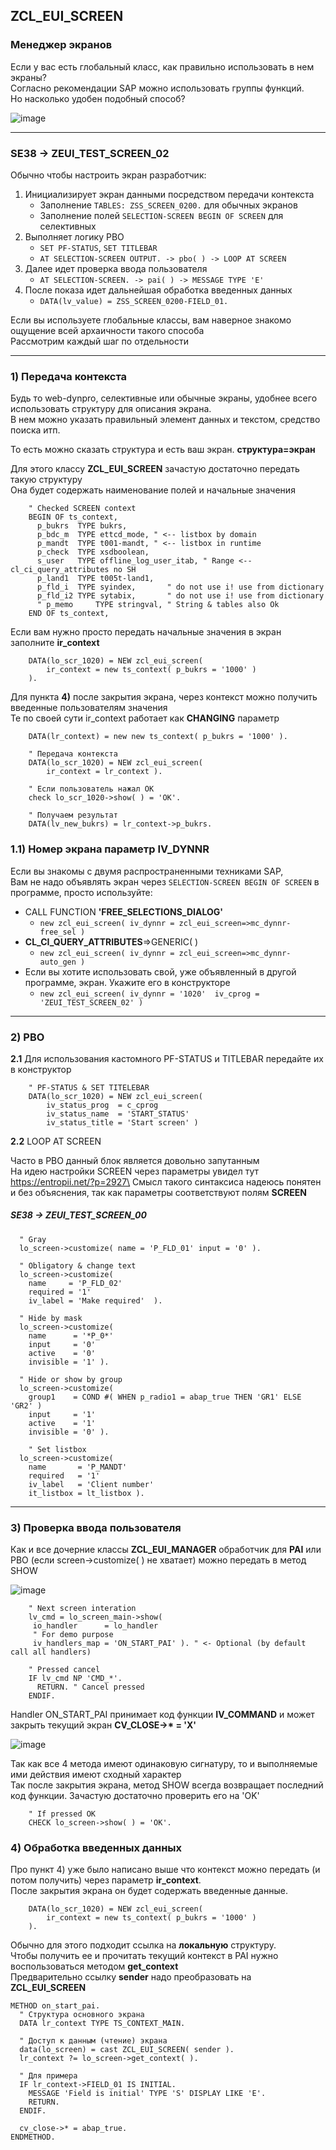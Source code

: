 ## ZCL_EUI_SCREEN

### Менеджер экранов

Если у вас есть глобальный класс, как правильно использовать в нем экраны?\
Согласно рекомендации SAP можно использовать группы функций.\
Но насколько удобен подобный способ? 

![image](https://user-images.githubusercontent.com/36256417/81061683-3887b580-8eee-11ea-8343-b55a1da73fc8.png)

***

### SE38 -> ZEUI_TEST_SCREEN_02

Обычно чтобы настроить экран разработчик:
1. Инициализирует экран данными посредством передачи контекста
    * Заполнение `TABLES: ZSS_SCREEN_0200.` для обычных экранов
    * Заполнение полей `SELECTION-SCREEN BEGIN OF SCREEN` для селективных    
1. Выполняет логику PBO 
    * `SET PF-STATUS`, `SET TITLEBAR`
    * `AT SELECTION-SCREEN OUTPUT. -> pbo( ) -> LOOP AT SCREEN`    
1. Далее идет проверка ввода пользователя
    * `AT SELECTION-SCREEN. -> pai( ) -> MESSAGE TYPE 'E'`    
1. После показа идет дальнейшая обработка введенных данных
    * `DATA(lv_value) = ZSS_SCREEN_0200-FIELD_01.`

Если вы используете глобальные классы, вам наверное знакомо ощущение всей архаичности такого способа\
Рассмотрим каждый шаг по отдельности
    
---

### 1) Передача контекста

Будь то web-dynpro, селективные или обычные экраны, удобнее всего использовать структуру для описания экрана.\
В нем можно указать правильный элемент данных и текстом, средство поиска итп.

То есть можно сказать структура и есть ваш экран. **структура=экран**

Для этого классу **ZCL_EUI_SCREEN** зачастую достаточно передать такую структуру\
Она будет содержать наименование полей и начальные значения
```abap
    " Checked SCREEN context
    BEGIN OF ts_context,
      p_bukrs  TYPE bukrs,
      p_bdc_m  TYPE ettcd_mode, " <-- listbox by domain
      p_mandt  TYPE t001-mandt, " <-- listbox in runtime
      p_check  TYPE xsdboolean,
      s_user   TYPE offline_log_user_itab, " Range <-- cl_ci_query_attributes no SH
      p_land1  TYPE t005t-land1,
      p_fld_i  TYPE syindex,       " do not use i! use from dictionary
      p_fld_i2 TYPE sytabix,       " do not use i! use from dictionary
      " p_memo     TYPE stringval, " String & tables also Ok
    END OF ts_context,
```

Если вам нужно просто передать начальные значения в экран заполните **ir_context**
```abap
    DATA(lo_scr_1020) = NEW zcl_eui_screen(
        ir_context = new ts_context( p_bukrs = '1000' )
    ).
```   
         
Для пункта **4)** после закрытия экрана, через контекст можно получить введенные пользователям значения\
Те по своей сути ir_context работает как **CHANGING** параметр

```abap
    DATA(lr_context) = new new ts_context( p_bukrs = '1000' ).

    " Передача контекста
    DATA(lo_scr_1020) = NEW zcl_eui_screen(
        ir_context = lr_context ).

    " Если пользователь нажал OK
    check lo_scr_1020->show( ) = 'OK'.

    " Получаем результат
    DATA(lv_new_bukrs) = lr_context->p_bukrs.
```


### 1.1) Номер экрана параметр IV_DYNNR

Если вы знакомы с двумя распространенными техниками SAP,\
Вам не надо объявлять экран через `SELECTION-SCREEN BEGIN OF SCREEN` в программе, просто используйте:

* CALL FUNCTION **'FREE_SELECTIONS_DIALOG'**
    * `new zcl_eui_screen( iv_dynnr = zcl_eui_screen=>mc_dynnr-free_sel )`    
* **CL_CI_QUERY_ATTRIBUTES**=>GENERIC( )
    * `new zcl_eui_screen( iv_dynnr = zcl_eui_screen=>mc_dynnr-auto_gen )`
* Если вы хотите использовать свой, уже объявленный в другой программе, экран. Укажите его в конструкторе
    * `new zcl_eui_screen( iv_dynnr = '1020'  iv_cprog = 'ZEUI_TEST_SCREEN_02' )`
    
***

### 2) PBO
**2.1** Для использования кастомного PF-STATUS и TITLEBAR передайте их в конструктор

```abap
    " PF-STATUS & SET TITELEBAR 
    DATA(lo_scr_1020) = NEW zcl_eui_screen(
        iv_status_prog  = c_cprog
        iv_status_name  = 'START_STATUS'
        iv_status_title = 'Start screen' )
```

**2.2** LOOP AT SCREEN

Часто в PBO данный блок является довольно запутанным\
На идею настройки SCREEN через параметры увидел тут https://entropii.net/?p=2927\
Смысл такого синтаксиса надеюсь понятен и без объяснения, так как параметры соответствуют полям **SCREEN**

##### SE38 -> ZEUI_TEST_SCREEN_00
```abap
  " Gray
  lo_screen->customize( name = 'P_FLD_01' input = '0' ).

  " Obligatory & change text
  lo_screen->customize(
    name     = 'P_FLD_02'
    required = '1'
    iv_label = 'Make required'  ).

  " Hide by mask
  lo_screen->customize(
    name      = '*P_0*'
    input     = '0'
    active    = '0'
    invisible = '1' ).

  " Hide or show by group
  lo_screen->customize(
    group1    = COND #( WHEN p_radio1 = abap_true THEN 'GR1' ELSE 'GR2' )
    input     = '1'
    active    = '1'
    invisible = '0' ).

    " Set listbox
  lo_screen->customize(
    name       = 'P_MANDT'
    required   = '1'
    iv_label   = 'Client number'
    it_listbox = lt_listbox ).
```

***

### 3) Проверка ввода пользователя
Как и все дочерние классы **ZCL_EUI_MANAGER** обработчик для **PAI** или PBO (если screen->customize( ) не хватает) можно передать в метод SHOW

![image](https://user-images.githubusercontent.com/36256417/81134948-cb1c6900-8f6f-11ea-8182-0d62843492ef.png)

```abap
    " Next screen interation
    lv_cmd = lo_screen_main->show(
     io_handler      = lo_handler
     " For demo purpose
     iv_handlers_map = 'ON_START_PAI' ). " <- Optional (by default call all handlers)

    " Pressed cancel
    IF lv_cmd NP 'CMD_*'.
      RETURN. " Cancel pressed
    ENDIF.
```

Handler ON_START_PAI принимает код функции **IV_COMMAND** и может закрыть текущий экран __CV_CLOSE->* = 'X'__ 

![image](https://user-images.githubusercontent.com/36256417/81135290-f3589780-8f70-11ea-8767-f66fd56b1c55.png)


Так как все 4 метода имеют одинаковую сигнатуру, то и выполняемые ими действия имеют сходный характер\
Так после закрытия экрана, метод SHOW всегда возвращает последний код функции. Зачастую достаточно проверить его на 'OK'

```abap
    " If pressed OK
    CHECK lo_screen->show( ) = 'OK'.
``` 

### 4) Обработка введенных данных
Про пункт 4) уже было написано выше что контекст можно передать (и потом получить) через параметр **ir_context**.\
После закрытия экрана он будет содержать введенные данные.

```abap
    DATA(lo_scr_1020) = NEW zcl_eui_screen(
        ir_context = new ts_context( p_bukrs = '1000' )
    ).
```

Обычно для этого подходит ссылка на **локальную** структуру.\
Чтобы получить ее и прочитать текущий контекст в PAI нужно воспользоваться методом **get_context**\
Предварительно ссылку **sender** надо преобразовать на **ZCL_EUI_SCREEN**

```abap
METHOD on_start_pai.  
  " Структура основного экрана
  DATA lr_context TYPE TS_CONTEXT_MAIN.

  " Доступ к данным (чтение) экрана
  data(lo_screen) = cast ZCL_EUI_SCREEN( sender ).
  lr_context ?= lo_screen->get_context( ).

  " Для примера
  IF lr_context->FIELD_01 IS INITIAL.
    MESSAGE 'Field is initial' TYPE 'S' DISPLAY LIKE 'E'.
    RETURN.
  ENDIF.

  cv_close->* = abap_true.
ENDMETHOD.
```